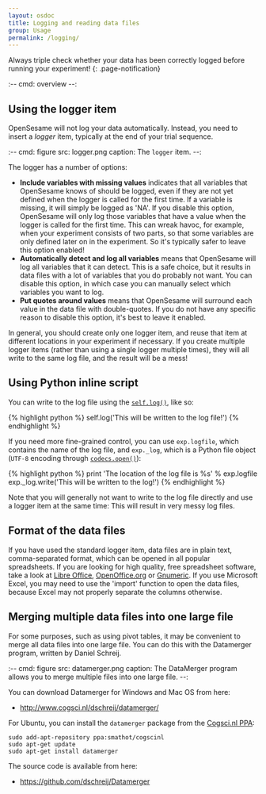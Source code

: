 ```yaml
---
layout: osdoc
title: Logging and reading data files
group: Usage
permalink: /logging/
---
```


Always triple check whether your data has been correctly logged before running your experiment!
{: .page-notification}

:--
cmd: overview
--:
	
## Using the logger item

OpenSesame will not log your data automatically. Instead, you need to insert a *logger* item, typically at the end of your trial sequence.

:--
cmd: figure
src: logger.png
caption: The `logger` item.
--:

The logger has a number of options:

- **Include variables with missing values** indicates that all variables that OpenSesame knows of should be logged, even if they are not yet defined when the logger is called for the first time. If a variable is missing, it will simply be logged as 'NA'. If you disable this option, OpenSesame will only log those variables that have a value when the logger is called for the first time. This can wreak havoc, for example, when your experiment consists of two parts, so that some variables are only defined later on in the experiment. So it's typically safer to leave this option enabled!
- **Automatically detect and log all variables** means that OpenSesame will log all variables that it can detect. This is a safe choice, but it results in data files with a lot of variables that you do probably not want. You can disable this option, in which case you can manually select which variables you want to log.
- **Put quotes around values** means that OpenSesame will surround each value in the data file with double-quotes. If you do not have any specific reason to disable this option, it's best to leave it enabled.

In general, you should create only one logger item, and reuse that item at different locations in your experiment if necessary. If you create multiple logger items (rather than using a single logger multiple times), they will all write to the same log file, and the result will be a mess!

## Using Python inline script

You can write to the log file using the [`self.log()`][log-func], like so:

{% highlight python %}
self.log('This will be written to the log file!')
{% endhighlight %}

If you need more fine-grained control, you can use `exp.logfile`, which contains the name of the log file, and `exp._log`, which is a Python file object (`UTF-8` encoding through [`codecs.open()`][codecs]):

{% highlight python %}
print 'The location of the log file is %s' % exp.logfile
exp._log.write('This will be written to the log!')
{% endhighlight %}

Note that you will generally not want to write to the log file directly and use a logger item at the same time: This will result in very messy log files.

## Format of the data files

If you have used the standard logger item, data files are in plain text, comma-separated format, which can be opened in all popular spreadsheets. If you are looking for high quality, free spreadsheet software, take a look at [Libre Office][libreoffice], [OpenOffice.org][openoffice] or [Gnumeric][]. If you use Microsoft Excel, you may need to use the 'import' function to open the data files, because Excel may not properly separate the columns otherwise.

## Merging multiple data files into one large file

For some purposes, such as using pivot tables, it may be convenient to merge all data files into one large file. You can do this with the Datamerger program, written by Daniel Schreij.

:--
cmd: figure
src: datamerger.png
caption: The DataMerger program allows you to merge multiple files into one large file.
--:

You can download Datamerger for Windows and Mac OS from here:

- <http://www.cogsci.nl/dschreij/datamerger/>

For Ubuntu, you can install the `datamerger` package from the [Cogsci.nl PPA][ppa]:

	sudo add-apt-repository ppa:smathot/cogscinl
	sudo apt-get update
	sudo apt-get install datamerger

The source code is available from here:

- <https://github.com/dschreij/Datamerger>

[libreoffice]: http://www.libreoffice.org/
[openoffice]: http://www.openoffice.org/
[gnumeric]: http://projects.gnome.org/gnumeric/
[log-func]: /python/inline-script/#inline_script.log
[codecs]: http://docs.python.org/2/library/codecs.html
[ppa]: https://launchpad.net/~smathot/+archive/cogscinl/